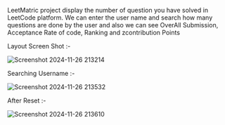 LeetMatric project display the number of question you have solved in LeetCode platform. We can enter the user name and search how many questions are done by the user and also we can see OverAll Submission, Acceptance Rate of code, Ranking and zcontribution Points

Layout Screen Shot :- 

![Screenshot 2024-11-26 213214](https://github.com/user-attachments/assets/e53cea7b-e289-4bf3-88f6-212c1e248a4c)

Searching Username :- 

![Screenshot 2024-11-26 213532](https://github.com/user-attachments/assets/62385b1e-7f86-44a0-a5d6-b91707731a27)

After Reset :- 

![Screenshot 2024-11-26 213610](https://github.com/user-attachments/assets/d73c9100-3695-4f91-b80d-7aa4f9541e1f)
